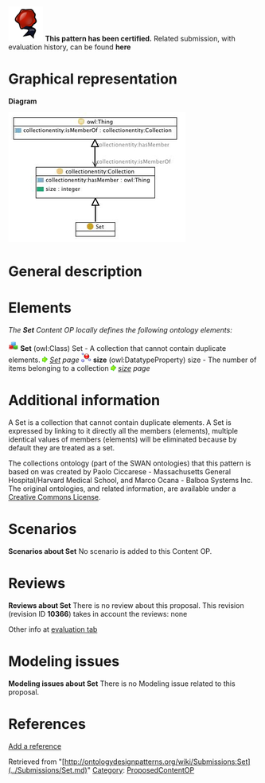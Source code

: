 [![](../images/thumb/b/b5/Certified.png/70px-Certified.png)](../Image/Certified.png.md "Certified.png") __This pattern has been certified.__
Related submission, with evaluation history, can be found __here__





#  Graphical representation


__Diagram__




[![Image:Set.jpg](../images/1/15/Set.jpg)](../Image/Set.jpg.md "Image:Set.jpg")




#  General description


  




#  Elements


_The __Set__ Content OP locally defines the following ontology elements:_



[![Class](../images/thumb/2/27/Class.gif/20px-Class.gif)](../Image/Class.gif.md "Class") __Set__ (owl:Class) Set - A collection that cannot contain duplicate elements. 
 [![](../images/thumb/8/87/ArrowRight.gif/11px-ArrowRight.gif)](../Image/ArrowRight.gif.md "ArrowRight.gif") _[Set](../Submissions/Set/Set.md "Submissions:Set/Set") page_
[![DatatypeProperty](../images/thumb/a/a5/DatatypeProperty.gif/20px-DatatypeProperty.gif)](../Image/DatatypeProperty.gif.md "DatatypeProperty") __size__ (owl:DatatypeProperty) size - The number of items belonging to a collection 
 [![](../images/thumb/8/87/ArrowRight.gif/11px-ArrowRight.gif)](../Image/ArrowRight.gif.md "ArrowRight.gif") _[size](../Submissions/Set/size.md "Submissions:Set/size") page_
#  Additional information


A Set is a collection that cannot contain duplicate elements. A Set is expressed by linking to it directly all the members (elements), multiple identical values of members (elements) will be eliminated because by default they are treated as a set.


The collections ontology (part of the SWAN ontologies) that this pattern is based on was created by Paolo Ciccarese - Massachusetts General Hospital/Harvard Medical School, and Marco Ocana - Balboa Systems Inc. The original ontologies, and related information, are available under a [Creative Commons License](http://creativecommons.org/licenses/by/1.0/ "http://creativecommons.org/licenses/by/1.0/").



#  Scenarios



__Scenarios about Set__
No scenario is added to this Content OP.




#  Reviews



__Reviews about Set__
There is no review about this proposal.
This revision (revision ID __10366__) takes in account the reviews: none


Other info at [evaluation tab](http://ontologydesignpatterns.org/wiki/index.php?title=Submissions:Set&action=evaluation "http://ontologydesignpatterns.org/wiki/index.php?title=Submissions:Set&action=evaluation")




  




#  Modeling issues



__Modeling issues about Set__
There is no Modeling issue related to this proposal.




  




#  References


[Add a reference](index.php@title=Odp%253AAdd_reference&subject=../Submissions/Set.md "http://ontologydesignpatterns.org/wiki/index.php?title=Odp:Add_reference&subject=Submissions%3ASet")


  






Retrieved from "[http://ontologydesignpatterns.org/wiki/Submissions:Set](../Submissions/Set.md)"
 [Category](http://ontologydesignpatterns.org/wiki/Special:Categories "Special:Categories"): [ProposedContentOP](../Category/ProposedContentOP.md "Category:ProposedContentOP")